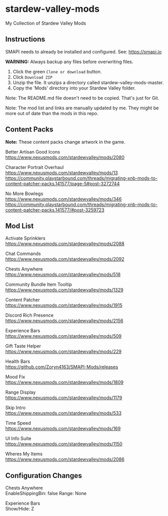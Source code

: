 # stardew-valley-mods
My Collection of Stardew Valley Mods

## Instructions

SMAPI needs to already be installed and configured. See: https://smapi.io

**WARNING:** Always backup any files before overwriting files.

1. Click the green `Clone or download` button.
2. Click `Download ZIP`
3. Unzip the file. It unzips a directory called stardew-valley-mods-master.
4. Copy the 'Mods' directory into your Stardew Valley folder.

Note: The README.md file doesn't need to be copied. That's just for Git.

Note: The mod list and links are manually updated by me. They might be more out of date than the mods in this repo.

## Content Packs

**Note:** These content packs change artwork in the game.

Better Artisan Good Icons\
https://www.nexusmods.com/stardewvalley/mods/2080

Character Portrait Overhaul\
https://www.nexusmods.com/stardewvalley/mods/13 \
https://community.playstarbound.com/threads/migrating-xnb-mods-to-content-patcher-packs.141577/page-5#post-3272744

No More Bowlegs\
https://www.nexusmods.com/stardewvalley/mods/346 \
https://community.playstarbound.com/threads/migrating-xnb-mods-to-content-patcher-packs.141577/#post-3259723

## Mod List

Activate Sprinklers\
https://www.nexusmods.com/stardewvalley/mods/2088

Chat Commands\
https://www.nexusmods.com/stardewvalley/mods/2092

Chests Anywhere\
https://www.nexusmods.com/stardewvalley/mods/518

Community Bundle Item Tooltip\
https://www.nexusmods.com/stardewvalley/mods/1329

Content Patcher\
https://www.nexusmods.com/stardewvalley/mods/1915

Discord Rich Presence\
https://www.nexusmods.com/stardewvalley/mods/2156

Experience Bars\
https://www.nexusmods.com/stardewvalley/mods/509

Gift Taste Helper\
https://www.nexusmods.com/stardewvalley/mods/229

Health Bars\
https://github.com/Zoryn4163/SMAPI-Mods/releases

Mood Fix\
https://www.nexusmods.com/stardewvalley/mods/1809

Range Display\
https://www.nexusmods.com/stardewvalley/mods/1179

Skip Intro\
https://www.nexusmods.com/stardewvalley/mods/533

Time Speed\
https://www.nexusmods.com/stardewvalley/mods/169

UI Info Suite\
https://www.nexusmods.com/stardewvalley/mods/1150

Wheres My Items\
https://www.nexusmods.com/stardewvalley/mods/2086

## Configuration Changes

Chests Anywhere\
EnableShippingBin: false
Range: None

Experience Bars\
Show/Hide: Z
